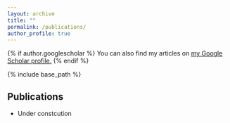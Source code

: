 ```yaml
---
layout: archive
title: ""
permalink: /publications/
author_profile: true
---
```


{% if author.googlescholar %} 
You can also find my articles on <u><a href="{{author.googlescholar}}">my Google Scholar profile</a>.</u>
{% endif %} 

{% include base_path %}

Publications
------

* Under constcution
<!-- * S. Jeong, **R. Hou**, J. P. Lynch, H. Sohn and K. H. Law, "A Scalable Cloud-based Cyberinfrastructure Platform for Bridge Monitoring", (Submitted).

* **R. Hou**, S. Jeong, K. H. Law and J. P. Lynch, "Camera-based Triggering of Bridge Structure Health Monitoring Systems using a Cyber-Physical System Framework", International Workshop on Structural Health Monitoring 2017 (IWSHM 2017). Stanford University, Stanford, CA, USA, September 12-14, 2017.

* S. Jeong, **R. Hou**, J. P. Lynch, H. Sohn and K. H. Law, "A big data management and analytics framework for bridge monitoring", International Workshop on Structural Health Monitoring 2017 (IWSHM 2017). Stanford University, Stanford, CA, USA, September 12-14, 2017.

* J. P. Lynch, M. Ettouney, S. Alampalli, A. Zimmerman, K. A. Flanigan, **R. Hou** and N. Johnson. "Health Assessment and Risk Mitigation of Railroad Networks Exposed to Natural Hazards using Commercial Remote Sensing and Spatial Information Technologies", 2017.

* S. Jeong, **R. Hou**, J. P. Lynch, H. Sohn and K. H. Law, "An information modeling framework for bridge monitoring", Advances in Engineering Software, 2017.

* S. Jeong, **R. Hou**, J. P. Lynch, H. Sohn and K. H. Law, "A hybrid cloud-based distributed data management infrastructure for bridge monitoring", 2017 World Congress on Advances in Structural Engineering and Mechanics (ASEM17). Ilsan(Seoul), Korea, August 28 - September 1, 2017.

* K. A. Flanigan, N. R. Johnson, **R. Hou**, M. Ettouney, and J. P. Lynch, "Utilization of wireless structural health monitoring as decision making tools for a condition and reliability-based assessment of railroad bridges", In Sensors and Smart Structures Technologies for Civil, Mechanical, and Aerospace Systems 2017, vol. 10168, p. 101681X. International Society for Optics and Photonics, 2017.

* S. Jeong, **R. Hou**, J. P. Lynch, H. Sohn and K. H. Law, "A distributed cloud-based cyberinfrastructure framework for integrated bridge monitoring", Proceedings of the SPIE Smart Structures/NDE Conference. Portland, OR, USA, March 25-29, 2017.

* S. Jeong, **R. Hou**, J. P. Lynch, H. Sohn and K. H. Law, "Cloud-based cyber infrastructure for bridge monitoring", Proceedings of the 14th International Symposium on Structural Engineering (ISSE-14) Beijing, China, Oct.12-15, 2016.

* S. Jeong, Y. Zhang, **R. Hou**, J. P. Lynch, H. Sohn and K. H. Law, "A Cloud based Information Repository for Bridge Monitoring Applications", Proceedings of the SPIE Smart Structures/NDE Conference. Las Vegas, NV, USA, March 20-24, 2016.

* **R. Hou**, Y. Zhang, S. O’Connor, Y. Hong, and J. P. Lynch, "Monitoring and Identification of Vehicle-Bridge Interaction using Mobile Truck-based Wireless Sensors", In Proceedings of 11th International Workshop on Advanced Smart Materials and Smart Structures Technology, pp. 1-2. 2015.


 -->